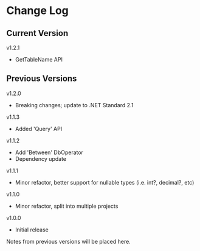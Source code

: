 # Change Log

## Current Version

v1.2.1

- GetTableName API

## Previous Versions

v1.2.0

- Breaking changes; update to .NET Standard 2.1

v1.1.3

- Added 'Query' API

v1.1.2

- Add 'Between' DbOperator
- Dependency update

v1.1.1

- Minor refactor, better support for nullable types (i.e. int?, decimal?, etc) 

v1.1.0

- Minor refactor, split into multiple projects
 
v1.0.0

- Initial release

Notes from previous versions will be placed here.